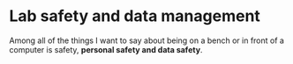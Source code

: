 # Lab safety and data management

Among all of the things I want to say about being on a bench or in front of a computer is safety, **personal safety and data safety**.